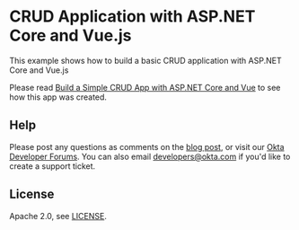 # CRUD Application with ASP.NET Core and Vue.js

This example shows how to build a basic CRUD application with ASP.NET Core and Vue.js

Please read [Build a Simple CRUD App with ASP.NET Core and Vue](https://developer.okta.com/blog/2018/08/27/build-crud-app-vuejs-netcore) to see how this app was created.

## Help

Please post any questions as comments on the [blog post](https://developer.okta.com/blog/2018/08/27/build-crud-app-vuejs-netcore), or visit our [Okta Developer Forums](https://devforum.okta.com/). You can also email developers@okta.com if you'd like to create a support ticket.

## License

Apache 2.0, see [LICENSE](LICENSE).
